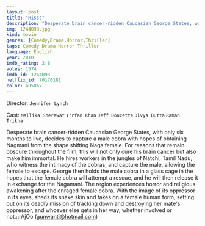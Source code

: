 ```yaml
---
layout: post
title: "Hisss"
description: "Desperate brain cancer-ridden Caucasian George States, with only six months to live, decides to capture a male cobra with hopes of obtaining Nagmani from the shape shifting Naga female. For reasons that remain obscure throughout the film, this will not only cure his brain cancer but also make him immortal. He hires workers in the jungles of Natchi, Tamil Nadu, who witness the intimacy of the cobras, and capture the male, allowin.."
img: 1244093.jpg
kind: movie
genres: [Comedy,Drama,Horror,Thriller]
tags: Comedy Drama Horror Thriller 
language: English
year: 2010
imdb_rating: 2.8
votes: 1574
imdb_id: 1244093
netflix_id: 70170181
color: 495867
---
```

Director: `Jennifer Lynch`  

Cast: `Mallika Sherawat` `Irrfan Khan` `Jeff Doucette` `Divya Dutta` `Raman Trikha` 

Desperate brain cancer-ridden Caucasian George States, with only six months to live, decides to capture a male cobra with hopes of obtaining Nagmani from the shape shifting Naga female. For reasons that remain obscure throughout the film, this will not only cure his brain cancer but also make him immortal. He hires workers in the jungles of Natchi, Tamil Nadu, who witness the intimacy of the cobras, and capture the male, allowing the female to escape. George then holds the male cobra in a glass cage in the hopes that the female cobra will attempt a rescue, and he will then release it in exchange for the Nagamani. The region experiences horror and religious awakening after the enraged female cobra. With the image of its oppressor in its eyes, sheds its snake skin and takes on a female human form, setting out on its deadly mission of tracking down and destroying her mate's oppressor, and whoever else gets in her way, whether involved or not.::rAjOo (gunwanti@hotmail.com)